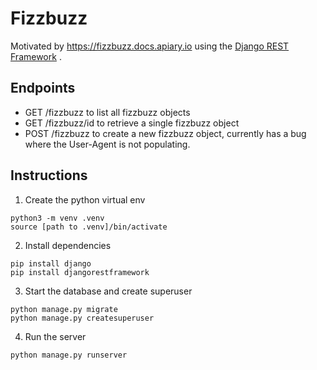# Fizzbuzz

Motivated by <https://fizzbuzz.docs.apiary.io> using the [Django REST Framework](https://www.django-rest-framework.org) .


## Endpoints
* GET /fizzbuzz to list all fizzbuzz objects
* GET /fizzbuzz/id to retrieve a single fizzbuzz object
* POST /fizzbuzz to create a new fizzbuzz object, currently has a bug where the User-Agent is not populating.

## Instructions

1. Create the python virtual env

```shell
python3 -m venv .venv
source [path to .venv]/bin/activate
```
2. Install dependencies

```shell
pip install django
pip install djangorestframework
```


3. Start the database and create superuser

```shell
python manage.py migrate
python manage.py createsuperuser
```

4. Run the server 

```shell
python manage.py runserver
```

